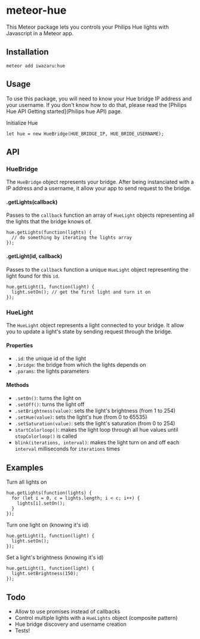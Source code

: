 meteor-hue
==========

This Meteor package lets you controls your Philips Hue lights with Javascript in a Meteor app.

## Installation

    meteor add iwazaru:hue

## Usage

To use this package, you will need to know your Hue bridge IP address and your username. If you don't know how to do that, please read the [Philips Hue API Getting started](Philips hue API) page.

Initialize Hue

    let hue = new HueBridge(HUE_BRIDGE_IP, HUE_BRIDE_USERNAME);

## API

### HueBridge

The `HueBridge` object represents your bridge. After being instanciated with a IP address and a username, it allow your app to send request to the bridge.

#### .getLights(callback)

Passes to the `callback` function an array of `HueLight` objects representing all the lights that the bridge knows of.

```
hue.getLights(function(lights) {
  // do something by iterating the lights array
});
```

#### .getLight(id, callback)

Passes to the `callback` function a unique `HueLight` object representing the light found for this `id`.

```
hue.getLight(1, function(light) {
  light.setOn(); // get the first light and turn it on
});
```

### HueLight

The `HueLight` object represents a light connected to your bridge. It allow you to update a light's state by sending request through the bridge.

#### Properties

* `.id`: the unique id of the light
* `.bridge`: the bridge from which the lights depends on
* `.params`: the lights parameters

#### Methods

* `.setOn()`: turns the light on
* `.setOff()`: turns the light off
* `.setBrightness(value)`: sets the light's brightness (from 1 to 254)
* `.setHue(value)`: sets the light's hue (from 0 to 65535)
* `.setSaturation(value)`: sets the light's saturation (from 0 to 254)
* `startColorloop()`: makes the light loop through all hue values until `stopColorloop()` is called
* `blink(iterations, interval)`: makes the light turn on and off each `interval` milliseconds for `iterations` times


## Examples

Turn all lights on

```
hue.getLights(function(lights) {
  for (let i = 0, c = lights.length; i < c; i++) {
    lights[i].setOn();
  }
});
```

Turn one light on (knowing it's id)

```
hue.getLight(1, function(light) {
  light.setOn();
});
```

Set a light's brightness (knowing it's id)

```
hue.getLight(1, function(light) {
  light.setBrightness(150);
});
```

## Todo

* Allow to use promises instead of callbacks
* Control multiple lights with a `HueLights` object (composite pattern)
* Hue bridge discovery and username creation
* Tests!
